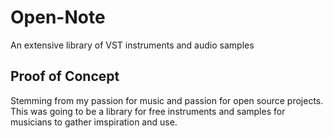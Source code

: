 # Open-Note
An extensive library of VST instruments and audio samples

## Proof of Concept

Stemming from my passion for music and passion for open source projects. This was going to be a library for free instruments and samples for musicians to gather imspiration and use. 
